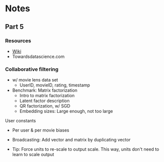 # Notes

## Part 5

### Resources

 - [Wiki](http://forums.fast.ai/t/wiki-lesson-5/)
 - Towardsdatascience.com

### Collaborative filtering

 - w/ movie lens data set
   - UserID, movieID, rating, timestamp
 - Benchmark: Matrix factorization
   - Intro to matrix factorization
   - Latent factor description
   - QR factorization, w/ SGD
   - Embedding sizes: Large enough, not too large

User constants

 - Per user & per movie biases
 - Broadcasting: Add vector and matrix by duplicating vector

- Tip: Force units to re-scale to output scale. This way, units don't need to learn to scale output